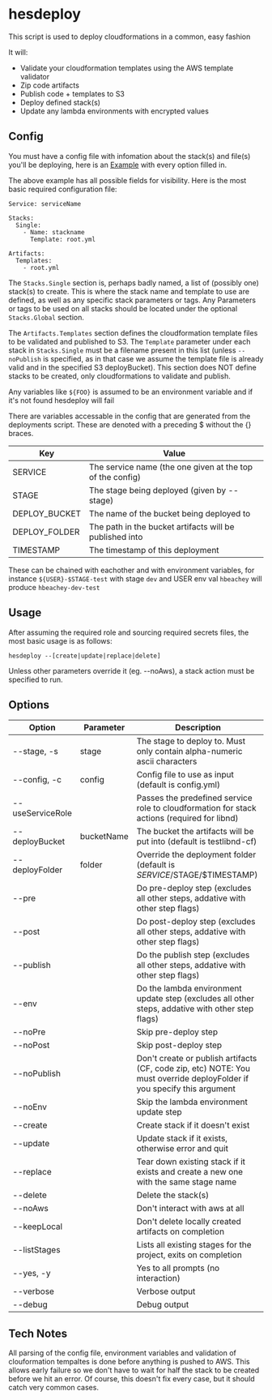 # hesdeploy

This script is used to deploy cloudformations in a common, easy fashion

It will:
- Validate your cloudformation templates using the AWS template validator
- Zip code artifacts
- Publish code + templates to S3
- Deploy defined stack(s)
- Update any lambda environments with encrypted values

## Config
You must have a config file with infomation about the stack(s) and file(s) you'll be deploying, here is an [Example](example.yml) with every option filled in.

The above example has all possible fields for visibility. Here is the most basic required configuration file:
```
Service: serviceName

Stacks:
  Single:
    - Name: stackname
      Template: root.yml

Artifacts:
  Templates:
    - root.yml
```
The `Stacks.Single` section is, perhaps badly named, a list of (possibly one) stack(s) to create. This is where the stack name and template to use are defined, as well as any specific stack parameters or tags. Any Parameters or tags to be used on all stacks should be located under the optional `Stacks.Global` section.

The `Artifacts.Templates` section defines the cloudformation template files to be validated and published to S3. The `Template` parameter under each stack in `Stacks.Single` must be a filename present in this list (unless `--noPublish` is specified, as in that case we assume the template file is already valid and in the specified S3 deployBucket). This section does NOT define stacks to be created, only cloudformations to validate and publish.

Any variables like `${FOO}` is assumed to be an environment variable and if it's not found hesdeploy will fail

There are variables accessable in the config that are generated from the deployments script. These are denoted with a preceding $ without the {} braces.

| Key         | Value
|-------------|------------
| SERVICE     | The service name (the one given at the top of the config)
| STAGE       | The stage being deployed (given by --stage)
| DEPLOY_BUCKET | The name of the bucket being deployed to
| DEPLOY_FOLDER | The path in the bucket artifacts will be published into
| TIMESTAMP   | The timestamp of this deployment

These can be chained with eachother and with environment variables, for instance `${USER}-$STAGE-test` with stage `dev` and USER env val `hbeachey` will produce `hbeachey-dev-test`

## Usage

After assuming the required role and sourcing required secrets files, the most basic usage is as follows:
```
hesdeploy --[create|update|replace|delete]
```
Unless other parameters override it (eg. --noAws), a stack action must be specified to run.

## Options
| Option      | Parameter  | Description
|-------------|------------|------------
| --stage, -s | stage | The stage to deploy to. Must only contain alpha-numeric ascii characters
| --config, -c | config | Config file to use as input (default is config.yml)
| --useServiceRole | | Passes the predefined service role to cloudformation for stack actions (required for libnd)
| --deployBucket | bucketName | The bucket the artifacts will be put into (default is testlibnd-cf)
| --deployFolder | folder | Override the deployment folder (default is $SERVICE/$STAGE/$TIMESTAMP)
| --pre | | Do pre-deploy step (excludes all other steps, addative with other step flags)
| --post | | Do post-deploy step (excludes all other steps, addative with other step flags)
| --publish | | Do the publish step (excludes all other steps, addative with other step flags)
| --env | | Do the lambda environment update step (excludes all other steps, addative with other step flags)
| --noPre | | Skip pre-deploy step
| --noPost | | Skip post-deploy step
| --noPublish | | Don't create or publish artifacts (CF, code zip, etc) NOTE: You must override deployFolder if you specify this argument
| --noEnv | | Skip the lambda environment update step
| --create | | Create stack if it doesn't exist
| --update | | Update stack if it exists, otherwise error and quit
| --replace | | Tear down existing stack if it exists and create a new one with the same stage name
| --delete | | Delete the stack(s)
| --noAws | | Don't interact with aws at all
| --keepLocal | | Don't delete locally created artifacts on completion
| --listStages | | Lists all existing stages for the project, exits on completion
| --yes, -y | | Yes to all prompts (no interaction)
| --verbose | | Verbose output
| --debug | | Debug output


## Tech Notes
All parsing of the config file, environment variables and validation of clouformation tempaltes is done before anything is pushed to AWS. This allows early failure so we don't have to wait for half the stack to be created before we hit an error. Of course, this doesn't fix every case, but it should catch very common cases.
